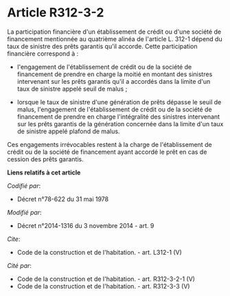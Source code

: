 # Article R312-3-2

La participation financière d'un établissement de crédit ou d'une société de financement mentionnée au quatrième alinéa de
l'article L. 312-1 dépend du taux de sinistre des prêts garantis qu'il accorde. Cette participation financière correspond à :

- l'engagement de l'établissement de crédit ou de la société de financement de prendre en charge la moitié en montant des
sinistres intervenant sur les prêts garantis qu'il a accordés dans la limite d'un taux de sinistre appelé seuil de malus ;

- lorsque le taux de sinistre d'une génération de prêts dépasse le seuil de malus, l'engagement de l'établissement de crédit
ou de la société de financement de prendre en charge l'intégralité des sinistres intervenant sur les prêts garantis de la
génération concernée dans la limite d'un taux de sinistre appelé plafond de malus. 

Ces engagements irrévocables restent à la charge de l'établissement de crédit ou de la société de financement ayant accordé
le prêt en cas de cession des prêts garantis.

**Liens relatifs à cet article**

_Codifié par_:

  - Décret n°78-622 du 31 mai 1978

_Modifié par_:

  - Décret n°2014-1316 du 3 novembre 2014 - art. 9

_Cite_:

  - Code de la construction et de l'habitation. - art. L312-1 (V)

_Cité par_:

  - Code de la construction et de l'habitation. - art. R312-3-2-1 (V)
  - Code de la construction et de l'habitation. - art. R312-3-3 (V)
